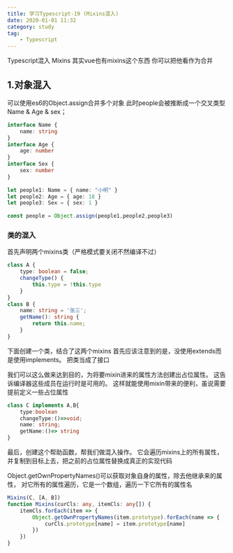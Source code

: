 ```yaml
---
title: 学习Typescript-19 (Mixins混入)
date: 2020-01-01 11:32
category: study
tag: 
	- Typescript
---
```

Typescript混入 Mixins 其实vue也有mixins这个东西 你可以把他看作为合并

## 1.对象混入
可以使用es6的Object.assign合并多个对象
此时people会被推断成一个交叉类型Name & Age & sex；
```ts
interface Name {
    name: string
}
interface Age {
    age: number
}
interface Sex {
    sex: number
}
 
let people1: Name = { name: "小明" }
let people2: Age = { age: 18 }
let people3: Sex = { sex: 1 }
 
const people = Object.assign(people1,people2,people3)
```

### 类的混入
首先声明两个mixins类（严格模式要关闭不然编译不过）
```ts
class A {
    type: boolean = false;
    changeType() {
        this.type = !this.type
    }
}
class B {
    name: string = '张三';
    getName(): string {
        return this.name;
    }
}
```

下面创建一个类，结合了这两个mixins
首先应该注意到的是，没使用extends而是使用implements。 把类当成了接口

我们可以这么做来达到目的，为将要mixin进来的属性方法创建出占位属性。 这告诉编译器这些成员在运行时是可用的。 这样就能使用mixin带来的便利，虽说需要提前定义一些占位属性
```ts
class C implements A,B{
    type:boolean
    changeType:()=>void;
    name: string;
    getName:()=> string
}
```

最后，创建这个帮助函数，帮我们做混入操作。 它会遍历mixins上的所有属性，并复制到目标上去，把之前的占位属性替换成真正的实现代码

Object.getOwnPropertyNames()可以获取对象自身的属性，除去他继承来的属性，
对它所有的属性遍历，它是一个数组，遍历一下它所有的属性名
```ts
Mixins(C, [A, B])
function Mixins(curCls: any, itemCls: any[]) {
    itemCls.forEach(item => {
        Object.getOwnPropertyNames(item.prototype).forEach(name => {
            curCls.prototype[name] = item.prototype[name]
        })
    })
}
```
